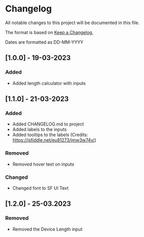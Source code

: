 # Changelog

All notable changes to this project will be documented in this file.

The format is based on [Keep a Changelog](https://keepachangelog.com/en/1.0.0/),

Dates are formatted as DD-MM-YYYY

## [1.0.0] - 19-03-2023

### Added

- Added length calculator with inputs

## [1.1.0] - 21-03-2023

### Added

- Added CHANGELOG.md to project
- Added labels to the inputs
- Added tooltips to the labels (Credits: https://jsfiddle.net/eu81273/jmw3w74v/)

### Removed

- Removed hover text on inputs

### Changed

- Changed font to SF UI Text

## [1.2.0] - 25-03.2023

### Removed

- Removed the Device Length input